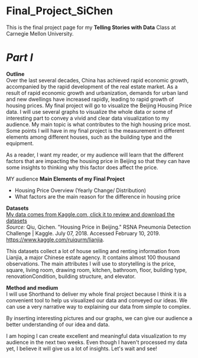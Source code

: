 # Final_Project_SiChen
This is the final project page for my **Telling Stories with Data** Class at Carnegie Mellon University.

# ***Part I***    
**Outline**  
Over the last several decades, China has achieved rapid economic growth, accompanied by the rapid development of the real estate market. As a result of rapid economic growth and urbanization, demands for urban land and new dwellings have increased rapidly, leading to rapid growth of housing prices. My final project will go to visualize the Beijing Housing Price data. I will use several graphs to visualize the whole data or some of interesting part to convey a vivid and clear data visualization to my audience. My main topic is what contributes to the high housing price most. Some points I will have in my final project is the measurement in different elements among different houses, such as the building type and the equipment.  

As a reader, I want my reader, or my audience will learn that the different factors that are impacting the housing price in Beijing so that they can have some insights to thinking why this factor does affect the price. 

MY audience
**Main Elements of my Final Project**  
  * Housing Price Overview (Yearly Change/ Distribution)  
  * What factors are the main reason for the difference in housing price  
  
**Datasets**  
[My data comes from Kaggle.com, click it to review and download the datasets](https://www.kaggle.com/ruiqurm/lianjia)   
*Source:* Qiu, Qichen. "Housing Price in Beijing." RSNA Pneumonia Detection Challenge | Kaggle. July 07, 2018. Accessed February 10, 2019. https://www.kaggle.com/ruiqurm/lianjia.

This datasets collect a lot of house selling and renting information from Lianjia, a major Chinese estate agency. It contains almost 100 thousand observations. The main attributes I will use to storytelling is the price, square, living room, drawing room, kitchen, bathroom, floor, building type, renovationCondition, building structure, and elevator.  

**Method and medium**  
I will use Shorthand to deliver my whole final project because I think it is a convenient tool to help us visualized our data and conveyed our ideas. We can use a very narrative way to explaining our data from simple to complex.  

By inserting interesting pictures and our graphs, we can give our audience a better understanding of our idea and data.

I am hoping I can create excellent and meaningful data visualization to my audience in the next two weeks. Even though I haven't processed my data yet, I believe it will give us a lot of insights. Let's wait and see!

